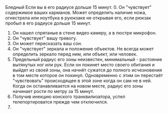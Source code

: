 Бледный
Если вы в его радиусе дольше 15 минут.
0. Он "чувствует" содержимое ваших карманов. Может определить наличие ножа, огнестрела или ноутбука в руюкзаке не открывая его, если рюкзак пробыл в его радиусе дольше 15 минут.
1. Он нашел спрятаные в стене видео камеру, а в люстре микрофон.
2. Он "чувствует" вашу тревогу.
3. Он может пересказать ваш сон.
4. Он "чувствует" зеркала и положение объектов. Не всегда может определить зеркало перед ним, или объект, или человек.
5. Предельный радиус его зоны неизвестен, минимальный - растояние вытянутых ног или рук. Если он покинет место своего обитания и выйдет из своей зоны, она начнёт сужатся до полного исчезновения в том месте которое он покинул. Одновременно с этим он перестаёт "чувствовать" происходящее в этой зоне когда он сам не в ней. Когда он останавливается на новом месте, радиус его зоны начинает рости по метру за 15 минут.
6. Получив инекцию конского транквилизатора, успел телепортироватся прежде чем отключился.
7. 